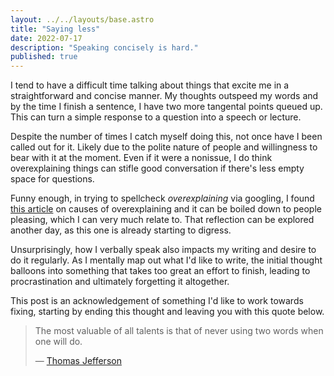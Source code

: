 ```yaml
---
layout: ../../layouts/base.astro
title: "Saying less"
date: 2022-07-17
description: "Speaking concisely is hard."
published: true
---
```


I tend to have a difficult time talking about things that excite me in a straightforward and concise manner. My thoughts outspeed my words and by the time I finish a sentence, I have two more tangental points queued up. This can turn a simple response to a question into a speech or lecture.  

Despite the number of times I catch myself doing this, not once have I been called out for it. Likely due to the polite nature of people and willingness to bear with it at the moment. Even if it were a nonissue, I do think overexplaining things can stifle good conversation if there's less empty space for questions.  

Funny enough, in trying to spellcheck *overexplaining* via googling, I found [this article](https://www.mic.com/life/why-you-keep-overexplaining-yourself-how-to-stop-58542437) on causes of overexplaining and it can be boiled down to people pleasing, which I can very much relate to. That reflection can be explored another day, as this one is already starting to digress.  

Unsurprisingly, how I verbally speak also impacts my writing and desire to do it regularly. As I mentally map out what I'd like to write, the initial thought balloons into something that takes too great an effort to finish, leading to procrastination and ultimately forgetting it altogether.  

This post is an acknowledgement of something I'd like to work towards fixing, starting by ending this thought and leaving you with this quote below.  
 
> The most valuable of all talents is that of never using two words when one will do.
>
> — [Thomas Jefferson](https://www.plainlanguage.gov/resources/quotes/historical-quotes/#:~:text=The%20most%20valuable%20of%20all,words%20when%20one%20will%20do.)  